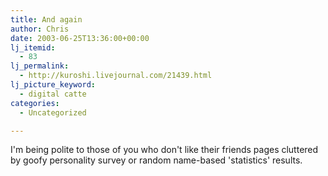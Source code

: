 ```yaml
---
title: And again
author: Chris
date: 2003-06-25T13:36:00+00:00
lj_itemid:
  - 83
lj_permalink:
  - http://kuroshi.livejournal.com/21439.html
lj_picture_keyword:
  - digital catte
categories:
  - Uncategorized

---
```

<!--more--> I'm being polite to those of you who don't like their friends pages cluttered by goofy personality survey or random name-based 'statistics' results.
